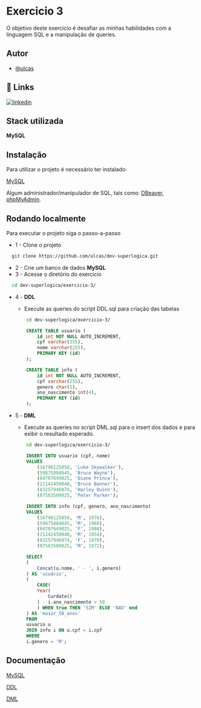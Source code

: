 
# Exercicio 3

O objetivo deste exercicio é
desafiar as minhas habilidades com a linguagem SQL
e a manipulação de queries.
## Autor

- [@ulcas](https://www.github.com/ulcas)


## 🔗 Links
[![linkedin](https://img.shields.io/badge/linkedin-0A66C2?style=for-the-badge&logo=linkedin&logoColor=white)](https://www.linkedin.com/in/ulcas/)

## Stack utilizada

**MySQL**


## Instalação

Para utilizar o projeto é necessário ter instalado:

[MySQL](https://www.mysql.com/)

Algum administrador/manipulador de SQL, tais como:
[DBeaver](https://dbeaver.io/download/),
[phpMyAdmin](https://www.phpmyadmin.net/).

## Rodando localmente

Para executar o projeto siga o passo-a-passo

- 1 - Clone o projeto
```bash
  git clone https://github.com/ulcas/dev-superlogica.git
```
- 2 - Crie um banco de dados **MySQL**
- 3 - Acesse o diretório do exercicio
```bash
  cd dev-superlogica/exercicio-3/
```
- 4 - **DDL**
    - Execute as queries do script DDL.sql para criação das tabelas
    ```bash
        cd dev-superlogica/exercicio-3/
    ```

    ```sql
        CREATE TABLE usuario (
            id int NOT NULL AUTO_INCREMENT,
            cpf varchar(255),
            nome varchar(255),
            PRIMARY KEY (id)
        );

        CREATE TABLE info (
            id int NOT NULL AUTO_INCREMENT,
            cpf varchar(255),
            genero char(1),
            ano_nascimento int(4),
            PRIMARY KEY (id)
        );
    ```
- 5 - **DML**
    - Execute as queries no script DML.sql para o insert dos dados e para exibir o resultado esperado.
    ```bash
        cd dev-superlogica/exercicio-3/
    ```

    ```sql
        INSERT INTO usuario (cpf, nome) 
        VALUES 
            (16798125050, 'Luke Skywalker'), 
            (59875804045, 'Bruce Wayne'), 
            (04707649025, 'Diane Prince'), 
            (21142450040, 'Bruce Banner'), 
            (83257946074, 'Harley Quinn'), 
            (07583509025, 'Peter Parker');

        INSERT INTO info (cpf, genero, ano_nascimento) 
        VALUES 
            (16798125050, 'M', 1976), 
            (59875804045, 'M', 1960), 
            (04707649025, 'F', 1988), 
            (21142450040, 'M', 1954), 
            (83257946074, 'F', 1970), 
            (07583509025, 'M', 1972);
    ```

    ```sql
        SELECT 
        (
            Concat(u.nome, ' - ', i.genero)
        ) AS 'usuário', 
        (
            CASE(
            Year(
                Curdate()
            ) - i.ano_nascimento > 50
            ) WHEN true THEN 'SIM' ELSE 'NAO' end
        ) AS 'maior_50_anos' 
        FROM 
        usuario u 
        JOIN info i ON u.cpf = i.cpf 
        WHERE 
        i.genero = 'M';
    ```
## Documentação

[MySQL](https://dev.mysql.com/doc/refman/8.0/en/sql-statements.html)

[DDL](https://dev.mysql.com/doc/refman/8.0/en/sql-data-definition-statements.html)

[DML](https://dev.mysql.com/doc/refman/8.0/en/sql-data-manipulation-statements.html)

